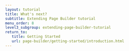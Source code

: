 ```yaml
---
layout: tutorial
title: What's next?
subtitle: Extending Page Builder tutorial
menu_order: 8
level3_subgroup: extending-page-builder-tutorial
return_to:
   title: Getting Started
   url: page-builder/getting-started/introduction.html
---
```

